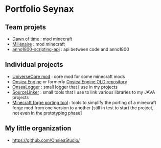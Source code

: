 # Portfolio Seynax

## Team projets
- [Dawn of time](https://github.com/seynax/dawnoftimebuilder) : mod minecraft
- [Millénaire](https://millenaire.org/) : mod minecraft
- [anno1800-scripting-api](https://github.com/seynax/anno1800-scripting-api) : api between code and anno1800

## Individual projects
- [UniverseCore mod](https://github.com/seynax/UniverseCore) : core mod for some minecraft mods
- [Onsiea Engine](https://github.com/OnsieaStudio/OnsieaEngine) or formerly [Onsiea Engine OLD repository](https://github.com/seynax/Onsiea)
- [OnseaLogger](https://github.com/OnsieaStudio/OnseaLogger) : small logger that I use in my projects
- [SourceLinker](https://github.com/OnsieaStudio/SourceLinker) : small tools that I use to link various libraries to my JAVA projects
- [Minecraft forge porting tool](https://github.com/OnsieaStudio/Minecraft-Forge-Porting-Tool/blob/main/src/fr/onsiea/mfpt/Main.java) : tools to simplify the porting of a minecraft forge mod from one version to another [still in test to start the project, not even in the prototyping phase]

## My little organization
- https://github.com/OnsieaStudio/
